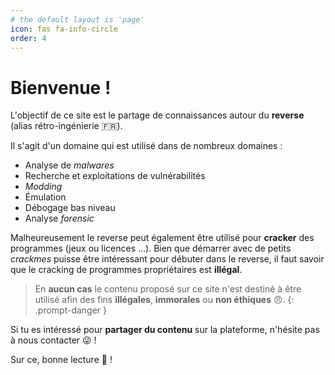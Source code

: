```yaml
---
# the default layout is 'page'
icon: fas fa-info-circle
order: 4
---
```


# Bienvenue !

L'objectif de ce site est le partage de connaissances autour du **reverse** (alias rétro-ingénierie 🇫🇷).

Il s'agit d'un domaine qui est utilisé dans de nombreux domaines :

- Analyse de *malwares*
- Recherche et exploitations de vulnérabilités
- *Modding*
- Émulation
- Débogage bas niveau
- Analyse *forensic*

Malheureusement le reverse peut également être utilisé pour **cracker** des programmes (jeux ou licences ...). Bien que démarrer avec de petits *crackmes* puisse être intéressant pour débuter dans le reverse, il faut savoir que le cracking de programmes propriétaires est **illégal**.

> En **aucun cas** le contenu proposé sur ce site n'est destiné à être utilisé afin des fins **illégales**, **immorales** ou **non éthiques** 😠.
{: .prompt-danger }

Si tu es intéressé pour **partager du contenu** sur la plateforme, n'hésite pas à nous contacter 😜 !

Sur ce, bonne lecture 📖 !
